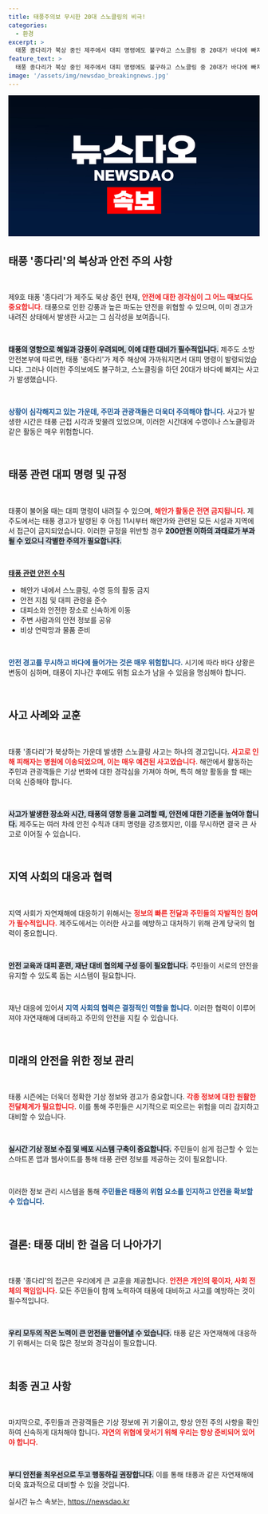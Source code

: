 ```yaml
---
title: 태풍주의보 무시한 20대 스노클링의 비극!
categories:
  - 환경
excerpt: >
  태풍 종다리가 북상 중인 제주에서 대피 명령에도 불구하고 스노클링 중 20대가 바다에 빠지는 사고가 발생했습니다. 구조된 A씨는 병원에서 치료를 받고 있으며, 제주도는 해안 접근 금지를 어길 경우 200만원 이하의 과태료를 부과한다고 경고했습니다.
feature_text: >
  태풍 종다리가 북상 중인 제주에서 대피 명령에도 불구하고 스노클링 중 20대가 바다에 빠지는 사고가 발생했습니다. 구조된 A씨는 병원에서 치료를 받고 있으며, 제주도는 해안 접근 금지를 어길 경우 200만원 이하의 과태료를 부과한다고 경고했습니다.
image: '/assets/img/newsdao_breakingnews.jpg'
---
```


<p><img src="/assets/img/newsdao_breakingnews.jpg" alt="koreaapp 속보" /></p>

<h2 data-ke-size="size26">태풍 '종다리'의 북상과 안전 주의 사항</h2> 

<p data-ke-size="size16">&nbsp;</p>

<p>제9호 태풍 '종다리'가 제주도 북상 중인 현재, <b><span style="color: #ee2323;">안전에 대한 경각심이 그 어느 때보다도 중요합니다.</span></b> 태풍으로 인한 강풍과 높은 파도는 안전을 위협할 수 있으며, 이미 경고가 내려진 상태에서 발생한 사고는 그 심각성을 보여줍니다. </p>

<p data-ke-size="size16">&nbsp;</p>

<p><b><span style="background-color: #21538527;">태풍의 영향으로 해일과 강풍이 우려되며, 이에 대한 대비가 필수적입니다.</span></b> 제주도 소방안전본부에 따르면, 태풍 '종다리'가 제주 해상에 가까워지면서 대피 명령이 발령되었습니다. 그러나 이러한 주의보에도 불구하고, 스노클링을 하던 20대가 바다에 빠지는 사고가 발생했습니다. </p>

<p data-ke-size="size16">&nbsp;</p>

<p><b><span style="color: #1a5490;">상황이 심각해지고 있는 가운데, 주민과 관광객들은 더욱더 주의해야 합니다.</span></b> 사고가 발생한 시간은 태풍 근접 시각과 맞물려 있었으며, 이러한 시간대에 수영이나 스노클링과 같은 활동은 매우 위험합니다. </p>

<p data-ke-size="size16">&nbsp;</p>

<h2 data-ke-size="size26">태풍 관련 대피 명령 및 규정</h2> 

<p data-ke-size="size16">&nbsp;</p>

<p>태풍이 불어올 때는 대피 명령이 내려질 수 있으며, <b><span style="color: #ee2323;">해안가 활동은 전면 금지됩니다.</span></b> 제주도에서는 태풍 경고가 발령된 후 아침 11시부터 해안가와 관련된 모든 시설과 지역에서 접근이 금지되었습니다. 이러한 규정을 위반할 경우 <b><span style="background-color: #21538527;">200만원 이하의 과태료가 부과될 수 있으니 각별한 주의가 필요합니다.</span></b> </p>

<p data-ke-size="size16">&nbsp;</p>

<p><u><b>태풍 관련 안전 수칙</b></u></p>

<ul>
    <li>해안가 내에서 스노클링, 수영 등의 활동 금지</li>
    <li>안전 지침 및 대피 관령을 준수</li>
    <li>대피소와 안전한 장소로 신속하게 이동</li>
    <li>주변 사람과의 안전 정보를 공유</li>
    <li>비상 연락망과 물품 준비</li>
</ul>

<p data-ke-size="size16">&nbsp;</p>

<p><b><span style="color: #1a5490;">안전 경고를 무시하고 바다에 들어가는 것은 매우 위험합니다.</span></b> 시기에 따라 바다 상황은 변동이 심하며, 태풍이 지나간 후에도 위험 요소가 남을 수 있음을 명심해야 합니다. </p>

<p data-ke-size="size16">&nbsp;</p>

<h2 data-ke-size="size26">사고 사례와 교훈</h2> 

<p data-ke-size="size16">&nbsp;</p>

<p>태풍 '종다리'가 북상하는 가운데 발생한 스노클링 사고는 하나의 경고입니다. <b><span style="color: #ee2323;">사고로 인해 피해자는 병원에 이송되었으며, 이는 매우 예견된 사고였습니다.</span></b> 해안에서 활동하는 주민과 관광객들은 기상 변화에 대한 경각심을 가져야 하며, 특히 해양 활동을 할 때는 더욱 신중해야 합니다. </p>

<p data-ke-size="size16">&nbsp;</p>

<p><b><span style="background-color: #21538527;">사고가 발생한 장소와 시간, 태풍의 영향 등을 고려할 때, 안전에 대한 기준을 높여야 합니다.</span></b> 제주도는 여러 차례 안전 수칙과 대피 명령을 강조했지만, 이를 무시하면 결국 큰 사고로 이어질 수 있습니다. </p>

<p data-ke-size="size16">&nbsp;</p>

<h2 data-ke-size="size26">지역 사회의 대응과 협력</h2>

<p data-ke-size="size16">&nbsp;</p>

<p>지역 사회가 자연재해에 대응하기 위해서는 <b><span style="color: #ee2323;">정보의 빠른 전달과 주민들의 자발적인 참여가 필수적입니다.</span></b> 제주도에서는 이러한 사고를 예방하고 대처하기 위해 관계 당국의 협력이 중요합니다. </p>

<p data-ke-size="size16">&nbsp;</p> 

<p><b><span style="background-color: #21538527;">안전 교육과 대피 훈련, 재난 대비 협의체 구성 등이 필요합니다.</span></b> 주민들이 서로의 안전을 유지할 수 있도록 돕는 시스템이 필요합니다. </p>

<p data-ke-size="size16">&nbsp;</p>

<p>재난 대응에 있어서 <b><span style="color: #1a5490;">지역 사회의 협력은 결정적인 역할을 합니다.</span></b> 이러한 협력이 이루어져야 자연재해에 대비하고 주민의 안전을 지킬 수 있습니다. </p>

<p data-ke-size="size16">&nbsp;</p>

<h2 data-ke-size="size26">미래의 안전을 위한 정보 관리</h2> 

<p data-ke-size="size16">&nbsp;</p>

<p>태풍 시즌에는 더욱더 정확한 기상 정보와 경고가 중요합니다. <b><span style="color: #ee2323;">각종 정보에 대한 원활한 전달체계가 필요합니다.</span></b> 이를 통해 주민들은 시기적으로 떠오르는 위험을 미리 감지하고 대비할 수 있습니다. </p>

<p data-ke-size="size16">&nbsp;</p>

<p><b><span style="background-color: #21538527;">실시간 기상 정보 수집 및 배포 시스템 구축이 중요합니다.</span></b> 주민들이 쉽게 접근할 수 있는 스마트폰 앱과 웹사이트를 통해 태풍 관련 정보를 제공하는 것이 필요합니다. </p>

<p data-ke-size="size16">&nbsp;</p>

<p>이러한 정보 관리 시스템을 통해 <b><span style="color: #1a5490;">주민들은 태풍의 위험 요소를 인지하고 안전을 확보할 수 있습니다.</span></b> </p>

<p data-ke-size="size16">&nbsp;</p>

<h2 data-ke-size="size26">결론: 태풍 대비 한 걸음 더 나아가기</h2>

<p data-ke-size="size16">&nbsp;</p>

<p>태풍 '종다리'의 접근은 우리에게 큰 교훈을 제공합니다. <b><span style="color: #ee2323;">안전은 개인의 몫이자, 사회 전체의 책임입니다.</span></b> 모든 주민들이 함께 노력하여 태풍에 대비하고 사고를 예방하는 것이 필수적입니다. </p>

<p data-ke-size="size16">&nbsp;</p>

<p><b><span style="background-color: #21538527;">우리 모두의 작은 노력이 큰 안전을 만들어낼 수 있습니다.</span></b> 태풍 같은 자연재해에 대응하기 위해서는 더욱 많은 정보와 경각심이 필요합니다. </p>

<p data-ke-size="size16">&nbsp;</p>

<h2 data-ke-size="size26">최종 권고 사항</h2>

<p data-ke-size="size16">&nbsp;</p>

<p>마지막으로, 주민들과 관광객들은 기상 정보에 귀 기울이고, 항상 안전 주의 사항을 확인하여 신속하게 대처해야 합니다. <b><span style="color: #ee2323;">자연의 위협에 맞서기 위해 우리는 항상 준비되어 있어야 합니다.</span></b> </p>

<p data-ke-size="size16">&nbsp;</p>

<p><b><span style="background-color: #21538527;">부디 안전을 최우선으로 두고 행동하길 권장합니다.</span></b> 이를 통해 태풍과 같은 자연재해에 더욱 효과적으로 대비할 수 있을 것입니다.</p>
실시간 뉴스 속보는, <a href="https://newsdao.kr" rel="dofollow">https://newsdao.kr</a>


